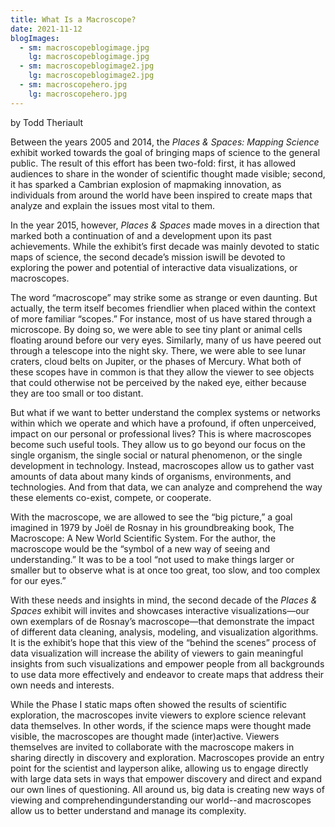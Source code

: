 ```yaml
---
title: What Is a Macroscope?
date: 2021-11-12
blogImages:
  - sm: macroscopeblogimage.jpg
    lg: macroscopeblogimage.jpg
  - sm: macroscopeblogimage2.jpg
    lg: macroscopeblogimage2.jpg
  - sm: macroscopehero.jpg
    lg: macroscopehero.jpg
---
```

by Todd Theriault

Between the years 2005 and 2014, the *Places & Spaces: Mapping Science* exhibit worked towards the goal of bringing maps of science to the general public. The result of this effort has been two-fold: first, it has allowed audiences to share in the wonder of scientific thought made visible; second, it has sparked a Cambrian explosion of mapmaking innovation, as individuals from around the world have been inspired to create maps that analyze and explain the issues most vital to them.

In the year 2015, however, *Places & Spaces* made moves in a direction that marked both a continuation of and a development upon its past achievements. While the exhibit’s first decade was mainly devoted to static maps of science, the second decade’s mission iswill be devoted to exploring the power and potential of interactive data visualizations, or macroscopes.    

The word “macroscope” may strike some as strange or even daunting. But actually, the term itself becomes friendlier when placed within the context of more familiar “scopes.” For instance, most of us have stared through a microscope. By doing so, we were able to see tiny plant or animal cells floating around before our very eyes. Similarly, many of us have peered out through a telescope into the night sky. There, we were able to see lunar craters, cloud belts on Jupiter, or the phases of Mercury. What both of these scopes have in common is that they allow the viewer to see objects that could otherwise not be perceived by the naked eye, either because they are too small or too distant.

But what if we want to better understand the complex systems or networks within which we operate and which have a profound, if often unperceived, impact on our personal or professional lives? This is where macroscopes become such useful tools. They allow us to go beyond our focus on the single organism, the single social or natural phenomenon, or the single development in technology. Instead, macroscopes allow us to gather vast amounts of data about many kinds of organisms, environments, and technologies. And from that data, we can analyze and comprehend the way these elements co-exist, compete, or cooperate.

With the macroscope, we are allowed to see the “big picture,” a goal imagined in 1979 by Joël de Rosnay in his groundbreaking book, The Macroscope: A New World Scientific System. For the author, the macroscope would be the “symbol of a new way of seeing and understanding.” It was to be a tool “not used to make things larger or smaller but to observe what is at once too great, too slow, and too complex for our eyes.”

With these needs and insights in mind, the second decade of the *Places & Spaces* exhibit will invites and showcases interactive visualizations—our own exemplars of de Rosnay’s macroscope—that demonstrate the impact of different data cleaning, analysis, modeling, and visualization algorithms. It is the exhibit’s hope that this view of the “behind the scenes” process of data visualization will increase the ability of viewers to gain meaningful insights from such visualizations and empower people from all backgrounds to use data more effectively and endeavor to create maps that address their own needs and interests. 

While the Phase I static maps often showed the results of scientific exploration, the macroscopes invite viewers to explore science relevant data themselves. In other words, if the science maps were thought made visible, the macroscopes are thought made (inter)active. Viewers themselves are invited to collaborate with the macroscope makers in sharing directly in discovery and exploration. Macroscopes provide an entry point for the scientist and layperson alike, allowing us to engage directly with large data sets in ways that empower discovery and direct and expand our own lines of questioning. All around us, big data is creating new ways of viewing and comprehendingunderstanding our world--and macroscopes allow us to better understand and manage its complexity.